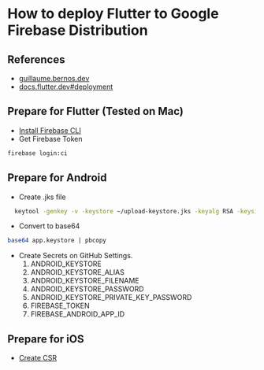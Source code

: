 # How to deploy Flutter to Google Firebase Distribution

## References

- [guillaume.bernos.dev](https://guillaume.bernos.dev/how-to-deploy-to-firebase-app-distribution/)
- [docs.flutter.dev#deployment](https://docs.flutter.dev/deployment/android#building-the-app-for-release)

## Prepare for Flutter (Tested on Mac)

- [Install Firebase CLI](https://firebase.google.com/docs/cli)
- Get Firebase Token

```BASH
firebase login:ci
```

## Prepare for Android

- Create .jks file

```BASH
  keytool -genkey -v -keystore ~/upload-keystore.jks -keyalg RSA -keysize 2048 -validity 10000 -alias upload
```

- Convert to base64

```BASH
base64 app.keystore | pbcopy
```

- Create Secrets on GitHub Settings.
  1. ANDROID_KEYSTORE
  2. ANDROID_KEYSTORE_ALIAS
  3. ANDROID_KEYSTORE_FILENAME
  4. ANDROID_KEYSTORE_PASSWORD
  5. ANDROID_KEYSTORE_PRIVATE_KEY_PASSWORD
  6. FIREBASE_TOKEN
  7. FIREBASE_ANDROID_APP_ID

## Prepare for iOS

- [Create CSR](https://help.apple.com/developer-account/#/devbfa00fef7)
